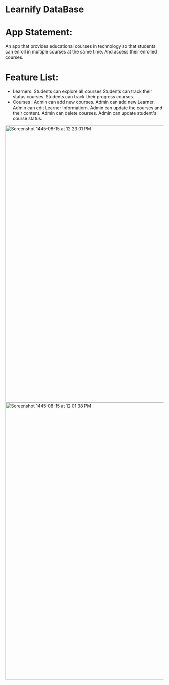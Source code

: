   # Learnify DataBase

  # App Statement:
  An app that provides educational courses in technology so that students can enroll 
  in multiple courses at the same time. And access their enrolled courses.

  # Feature List:
  - Learners:
    Students can explore all courses
    Students can track their status courses.
    Students can track their progress courses.
  - Courses :
    Admin can add new courses.
    Admin can add new Learner.
    Admin can edit Learner Informatiom.
    Admin can update the courses and their content.
    Admin can delete courses. Admin can update student's course status.

<img width="879" alt="Screenshot 1445-08-15 at 12 23 01 PM" src="https://github.com/Pieyx/Learnify/assets/101755098/3aaa6321-eca4-4f47-a6a1-7b1bfc500f65">

<img width="879" alt="Screenshot 1445-08-15 at 12 01 38 PM" src="https://github.com/Pieyx/Learnify/assets/101755098/66d798df-d5aa-40bb-9c44-4393d75582f4">
